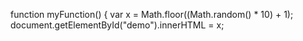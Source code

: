 
function myFunction() {
    var x = Math.floor((Math.random() * 10) + 1);
    document.getElementById("demo").innerHTML = x;

